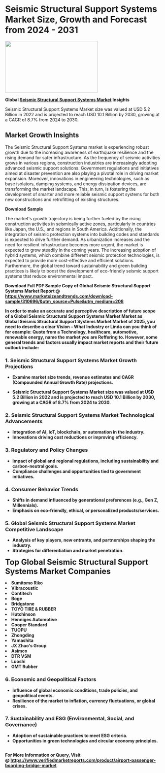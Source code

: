 <H1>Seismic Structural Support Systems Market Size, Growth and Forecast from 2024 - 2031</H1><img class="aligncenter size-medium wp-image-584254" src="https://thirdeyenews.in/wp-content/uploads/2024/09/Global-Market-Research-300x168.jpeg" alt="" width="300" height="168" /><p><strong>Global&nbsp;<a href="https://www.marketsizeandtrends.com/download-sample/310696/&amp;utm_source=Pulse&amp;utm_medium=208">Seismic Structural Support Systems Market</a> Insights</strong></p><p>Seismic Structural Support Systems Market size was valued at USD 5.2 Billion in 2022 and is projected to reach USD 10.1 Billion by 2030, growing at a CAGR of 8.7% from 2024 to 2030.</p><p><h2>Market Growth Insights</h2> <p>The Seismic Structural Support Systems market is experiencing robust growth due to the increasing awareness of earthquake resilience and the rising demand for safer infrastructure. As the frequency of seismic activities grows in various regions, construction industries are increasingly adopting advanced seismic support solutions. Government regulations and initiatives aimed at disaster prevention are also playing a pivotal role in driving market expansion. Moreover, innovations in engineering technologies, such as base isolators, damping systems, and energy dissipation devices, are transforming the market landscape. This, in turn, is fostering the development of smarter and more reliable seismic support systems for both new constructions and retrofitting of existing structures.</p> <p><strong>Download Sample</strong></p> <p>The market's growth trajectory is being further fueled by the rising construction activities in seismically active zones, particularly in countries like Japan, the U.S., and regions in South America. Additionally, the integration of seismic protection systems into building codes and standards is expected to drive further demand. As urbanization increases and the need for resilient infrastructure becomes more urgent, the market is expected to grow steadily in the coming years. The increasing adoption of hybrid systems, which combine different seismic protection technologies, is expected to provide more cost-effective and efficient solutions. Furthermore, the global trend toward sustainability and green building practices is likely to boost the development of eco-friendly seismic support systems that reduce environmental impact. <p><strong></p><p><span class=""><strong>Download Full PDF Sample Copy of Global Seismic Structural Support Systems Market Report</strong> @ <a href="https://www.marketsizeandtrends.com/download-sample/310696/&amp;utm_source=Pulse&amp;utm_medium=208" target="_blank">https://www.marketsizeandtrends.com/download-sample/310696/&amp;utm_source=Pulse&amp;utm_medium=208</a></span></p><p>In order to make an accurate and perceptive description of future scope of a Global&nbsp;Seismic Structural Support Systems Market Market as Global&nbsp;Seismic Structural Support Systems Market Market of 2025, you need to describe a clear Vision &ndash; What Industry or Linda can you think of for example: Quote from a Technology, healthcare, automotive, renewable energy, name the market you are Reffering to. However, some general trends and factors usually impact market reports and their future outlook include:</p><h3>1.&nbsp;<strong>Seismic Structural Support Systems Market Growth Projections</strong></h3><ul><li>Examine market size trends, revenue estimates and CAGR (Compounded Annual Growth Rate) projections.</li><li><p>Seismic Structural Support Systems Market size was valued at USD 5.2 Billion in 2022 and is projected to reach USD 10.1 Billion by 2030, growing at a CAGR of 8.7% from 2024 to 2030.</p></li></ul><h3>2.&nbsp;<strong>Seismic Structural Support Systems Market Technological Advancements</strong></h3><ul><li>Integration of AI, IoT, blockchain, or automation in the industry.</li><li>Innovations driving cost reductions or improving efficiency.</li></ul><h3>3.&nbsp;<strong>Regulatory and Policy Changes</strong></h3><ul><li>Impact of global and regional regulations, including sustainability and carbon-neutral goals.</li><li>Compliance challenges and opportunities tied to government initiatives.</li></ul><h3>4.&nbsp;<strong>Consumer Behavior Trends</strong></h3><ul><li>Shifts in demand influenced by generational preferences (e.g., Gen Z, Millennials).</li><li>Emphasis on eco-friendly, ethical, or personalized products/services.</li></ul><h3>5.&nbsp;<strong>Global Seismic Structural Support Systems Market Competitive Landscape</strong></h3><ul><li>Analysis of key players, new entrants, and partnerships shaping the industry.</li><li>Strategies for differentiation and market penetration.</li></ul><p data-pm-slice="1 1 []"><span style="color: inherit; font-family: inherit; font-size: 25px;">Top Global Seismic Structural Support Systems Market Companies</span></p><div class="" data-test-id=""><p><li>Sumitomo Riko</li><li> Vibracoustic</li><li> Contitech</li><li> Boge</li><li> Bridgstone</li><li> TOYO TIRE & RUBBER</li><li> Hutchinson</li><li> Henniges Automotive</li><li> Cooper Standard</li><li> TUOPU</li><li> Zhongding</li><li> Yamashita</li><li> JX Zhao's Group</li><li> Asimco</li><li> DTR VSM</li><li> Luoshi</li><li> GMT Rubber</li></p></div><h3>6.&nbsp;<strong>Economic and Geopolitical Factors</strong></h3><ul><li>Influence of global economic conditions, trade policies, and geopolitical events.</li><li>Resilience of the market to inflation, currency fluctuations, or global crises.</li></ul><h3>7.&nbsp;<strong>Sustainability and ESG (Environmental, Social, and Governance)</strong></h3><ul><li>Adoption of sustainable practices to meet ESG criteria.</li><li>Opportunities in green technologies and circular economy principles.</li></ul><h2><strong style="font-size: 14px;">For More Information or Query, Visit @&nbsp;</strong><a style="background-color: #ffffff; font-size: 14px;" href="https://www.marketsizeandtrends.com/report/seismic-structural-support-systems-market/" target="_blank">https://www.verifiedmarketreports.com/product/airport-passenger-boarding-bridge-market</a></h2>

